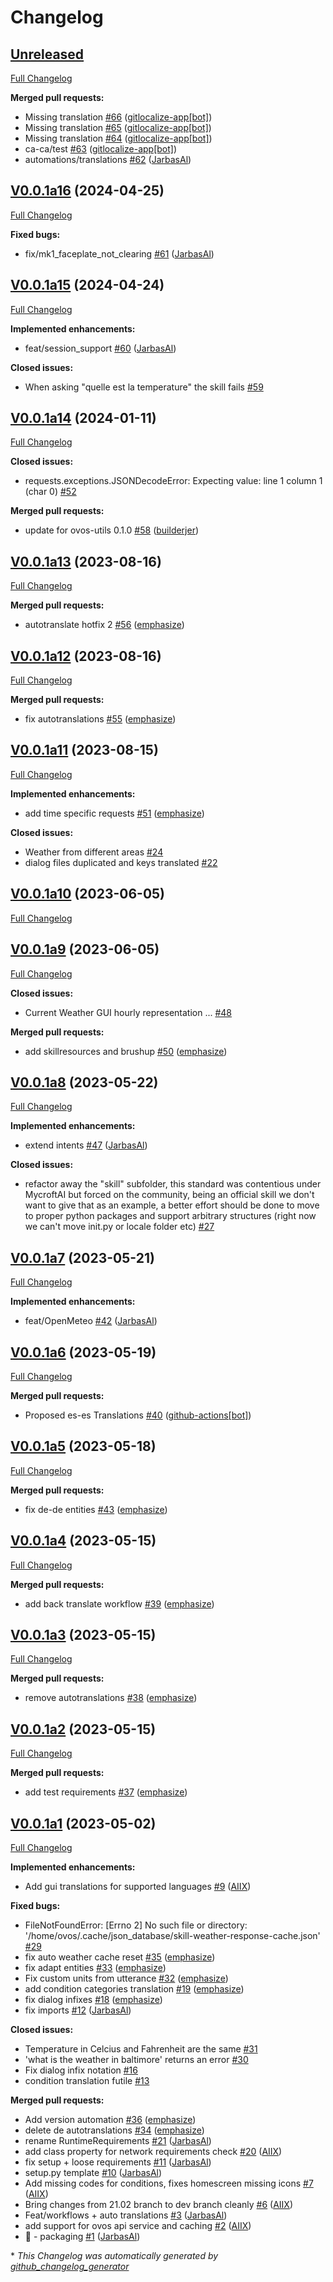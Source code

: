 # Changelog

## [Unreleased](https://github.com/OpenVoiceOS/skill-ovos-weather/tree/HEAD)

[Full Changelog](https://github.com/OpenVoiceOS/skill-ovos-weather/compare/V0.0.1a16...HEAD)

**Merged pull requests:**

- Missing translation [\#66](https://github.com/OpenVoiceOS/skill-ovos-weather/pull/66) ([gitlocalize-app[bot]](https://github.com/apps/gitlocalize-app))
- Missing translation [\#65](https://github.com/OpenVoiceOS/skill-ovos-weather/pull/65) ([gitlocalize-app[bot]](https://github.com/apps/gitlocalize-app))
- Missing translation [\#64](https://github.com/OpenVoiceOS/skill-ovos-weather/pull/64) ([gitlocalize-app[bot]](https://github.com/apps/gitlocalize-app))
- ca-ca/test [\#63](https://github.com/OpenVoiceOS/skill-ovos-weather/pull/63) ([gitlocalize-app[bot]](https://github.com/apps/gitlocalize-app))
- automations/translations [\#62](https://github.com/OpenVoiceOS/skill-ovos-weather/pull/62) ([JarbasAl](https://github.com/JarbasAl))

## [V0.0.1a16](https://github.com/OpenVoiceOS/skill-ovos-weather/tree/V0.0.1a16) (2024-04-25)

[Full Changelog](https://github.com/OpenVoiceOS/skill-ovos-weather/compare/V0.0.1a15...V0.0.1a16)

**Fixed bugs:**

- fix/mk1\_faceplate\_not\_clearing [\#61](https://github.com/OpenVoiceOS/skill-ovos-weather/pull/61) ([JarbasAl](https://github.com/JarbasAl))

## [V0.0.1a15](https://github.com/OpenVoiceOS/skill-ovos-weather/tree/V0.0.1a15) (2024-04-24)

[Full Changelog](https://github.com/OpenVoiceOS/skill-ovos-weather/compare/V0.0.1a14...V0.0.1a15)

**Implemented enhancements:**

- feat/session\_support [\#60](https://github.com/OpenVoiceOS/skill-ovos-weather/pull/60) ([JarbasAl](https://github.com/JarbasAl))

**Closed issues:**

- When asking "quelle est la temperature" the skill fails [\#59](https://github.com/OpenVoiceOS/skill-ovos-weather/issues/59)

## [V0.0.1a14](https://github.com/OpenVoiceOS/skill-ovos-weather/tree/V0.0.1a14) (2024-01-11)

[Full Changelog](https://github.com/OpenVoiceOS/skill-ovos-weather/compare/V0.0.1a13...V0.0.1a14)

**Closed issues:**

- requests.exceptions.JSONDecodeError: Expecting value: line 1 column 1 \(char 0\) [\#52](https://github.com/OpenVoiceOS/skill-ovos-weather/issues/52)

**Merged pull requests:**

- update for ovos-utils 0.1.0 [\#58](https://github.com/OpenVoiceOS/skill-ovos-weather/pull/58) ([builderjer](https://github.com/builderjer))

## [V0.0.1a13](https://github.com/OpenVoiceOS/skill-ovos-weather/tree/V0.0.1a13) (2023-08-16)

[Full Changelog](https://github.com/OpenVoiceOS/skill-ovos-weather/compare/V0.0.1a12...V0.0.1a13)

**Merged pull requests:**

- autotranslate hotfix 2 [\#56](https://github.com/OpenVoiceOS/skill-ovos-weather/pull/56) ([emphasize](https://github.com/emphasize))

## [V0.0.1a12](https://github.com/OpenVoiceOS/skill-ovos-weather/tree/V0.0.1a12) (2023-08-16)

[Full Changelog](https://github.com/OpenVoiceOS/skill-ovos-weather/compare/V0.0.1a11...V0.0.1a12)

**Merged pull requests:**

- fix autotranslations [\#55](https://github.com/OpenVoiceOS/skill-ovos-weather/pull/55) ([emphasize](https://github.com/emphasize))

## [V0.0.1a11](https://github.com/OpenVoiceOS/skill-ovos-weather/tree/V0.0.1a11) (2023-08-15)

[Full Changelog](https://github.com/OpenVoiceOS/skill-ovos-weather/compare/V0.0.1a10...V0.0.1a11)

**Implemented enhancements:**

- add time specific requests [\#51](https://github.com/OpenVoiceOS/skill-ovos-weather/pull/51) ([emphasize](https://github.com/emphasize))

**Closed issues:**

- Weather from different areas [\#24](https://github.com/OpenVoiceOS/skill-ovos-weather/issues/24)
- dialog files duplicated and keys translated [\#22](https://github.com/OpenVoiceOS/skill-ovos-weather/issues/22)

## [V0.0.1a10](https://github.com/OpenVoiceOS/skill-ovos-weather/tree/V0.0.1a10) (2023-06-05)

[Full Changelog](https://github.com/OpenVoiceOS/skill-ovos-weather/compare/V0.0.1a9...V0.0.1a10)

## [V0.0.1a9](https://github.com/OpenVoiceOS/skill-ovos-weather/tree/V0.0.1a9) (2023-06-05)

[Full Changelog](https://github.com/OpenVoiceOS/skill-ovos-weather/compare/V0.0.1a8...V0.0.1a9)

**Closed issues:**

- Current Weather GUI hourly representation ... [\#48](https://github.com/OpenVoiceOS/skill-ovos-weather/issues/48)

**Merged pull requests:**

- add skillresources and brushup [\#50](https://github.com/OpenVoiceOS/skill-ovos-weather/pull/50) ([emphasize](https://github.com/emphasize))

## [V0.0.1a8](https://github.com/OpenVoiceOS/skill-ovos-weather/tree/V0.0.1a8) (2023-05-22)

[Full Changelog](https://github.com/OpenVoiceOS/skill-ovos-weather/compare/V0.0.1a7...V0.0.1a8)

**Implemented enhancements:**

- extend intents [\#47](https://github.com/OpenVoiceOS/skill-ovos-weather/pull/47) ([JarbasAl](https://github.com/JarbasAl))

**Closed issues:**

- refactor away the "skill" subfolder, this standard was contentious under MycroftAI but forced on the community, being an official skill we don't want to give that as an example, a better effort should be done to move to proper python packages and support arbitrary structures  \(right now we can't move init.py or locale folder etc\) [\#27](https://github.com/OpenVoiceOS/skill-ovos-weather/issues/27)

## [V0.0.1a7](https://github.com/OpenVoiceOS/skill-ovos-weather/tree/V0.0.1a7) (2023-05-21)

[Full Changelog](https://github.com/OpenVoiceOS/skill-ovos-weather/compare/V0.0.1a6...V0.0.1a7)

**Implemented enhancements:**

- feat/OpenMeteo [\#42](https://github.com/OpenVoiceOS/skill-ovos-weather/pull/42) ([JarbasAl](https://github.com/JarbasAl))

## [V0.0.1a6](https://github.com/OpenVoiceOS/skill-ovos-weather/tree/V0.0.1a6) (2023-05-19)

[Full Changelog](https://github.com/OpenVoiceOS/skill-ovos-weather/compare/V0.0.1a5...V0.0.1a6)

**Merged pull requests:**

- Proposed es-es Translations [\#40](https://github.com/OpenVoiceOS/skill-ovos-weather/pull/40) ([github-actions[bot]](https://github.com/apps/github-actions))

## [V0.0.1a5](https://github.com/OpenVoiceOS/skill-ovos-weather/tree/V0.0.1a5) (2023-05-18)

[Full Changelog](https://github.com/OpenVoiceOS/skill-ovos-weather/compare/V0.0.1a4...V0.0.1a5)

**Merged pull requests:**

- fix de-de entities [\#43](https://github.com/OpenVoiceOS/skill-ovos-weather/pull/43) ([emphasize](https://github.com/emphasize))

## [V0.0.1a4](https://github.com/OpenVoiceOS/skill-ovos-weather/tree/V0.0.1a4) (2023-05-15)

[Full Changelog](https://github.com/OpenVoiceOS/skill-ovos-weather/compare/V0.0.1a3...V0.0.1a4)

**Merged pull requests:**

- add back translate workflow [\#39](https://github.com/OpenVoiceOS/skill-ovos-weather/pull/39) ([emphasize](https://github.com/emphasize))

## [V0.0.1a3](https://github.com/OpenVoiceOS/skill-ovos-weather/tree/V0.0.1a3) (2023-05-15)

[Full Changelog](https://github.com/OpenVoiceOS/skill-ovos-weather/compare/V0.0.1a2...V0.0.1a3)

**Merged pull requests:**

- remove autotranslations [\#38](https://github.com/OpenVoiceOS/skill-ovos-weather/pull/38) ([emphasize](https://github.com/emphasize))

## [V0.0.1a2](https://github.com/OpenVoiceOS/skill-ovos-weather/tree/V0.0.1a2) (2023-05-15)

[Full Changelog](https://github.com/OpenVoiceOS/skill-ovos-weather/compare/V0.0.1a1...V0.0.1a2)

**Merged pull requests:**

- add test requirements [\#37](https://github.com/OpenVoiceOS/skill-ovos-weather/pull/37) ([emphasize](https://github.com/emphasize))

## [V0.0.1a1](https://github.com/OpenVoiceOS/skill-ovos-weather/tree/V0.0.1a1) (2023-05-02)

[Full Changelog](https://github.com/OpenVoiceOS/skill-ovos-weather/compare/c44b4ec0e5db899a399cc032af9b06baad1c19ea...V0.0.1a1)

**Implemented enhancements:**

- Add gui translations for supported languages [\#9](https://github.com/OpenVoiceOS/skill-ovos-weather/pull/9) ([AIIX](https://github.com/AIIX))

**Fixed bugs:**

- FileNotFoundError: \[Errno 2\] No such file or directory: '/home/ovos/.cache/json\_database/skill-weather-response-cache.json' [\#29](https://github.com/OpenVoiceOS/skill-ovos-weather/issues/29)
- fix auto weather cache reset [\#35](https://github.com/OpenVoiceOS/skill-ovos-weather/pull/35) ([emphasize](https://github.com/emphasize))
- fix adapt entities [\#33](https://github.com/OpenVoiceOS/skill-ovos-weather/pull/33) ([emphasize](https://github.com/emphasize))
- Fix custom units from utterance [\#32](https://github.com/OpenVoiceOS/skill-ovos-weather/pull/32) ([emphasize](https://github.com/emphasize))
- add condition categories translation [\#19](https://github.com/OpenVoiceOS/skill-ovos-weather/pull/19) ([emphasize](https://github.com/emphasize))
- fix dialog infixes [\#18](https://github.com/OpenVoiceOS/skill-ovos-weather/pull/18) ([emphasize](https://github.com/emphasize))
- fix imports [\#12](https://github.com/OpenVoiceOS/skill-ovos-weather/pull/12) ([JarbasAl](https://github.com/JarbasAl))

**Closed issues:**

- Temperature in Celcius and Fahrenheit are the same [\#31](https://github.com/OpenVoiceOS/skill-ovos-weather/issues/31)
- 'what is the weather in baltimore' returns an error [\#30](https://github.com/OpenVoiceOS/skill-ovos-weather/issues/30)
- Fix dialog infix notation [\#16](https://github.com/OpenVoiceOS/skill-ovos-weather/issues/16)
- condition translation futile [\#13](https://github.com/OpenVoiceOS/skill-ovos-weather/issues/13)

**Merged pull requests:**

- Add version automation [\#36](https://github.com/OpenVoiceOS/skill-ovos-weather/pull/36) ([emphasize](https://github.com/emphasize))
- delete de autotranslations [\#34](https://github.com/OpenVoiceOS/skill-ovos-weather/pull/34) ([emphasize](https://github.com/emphasize))
- rename RuntimeRequirements [\#21](https://github.com/OpenVoiceOS/skill-ovos-weather/pull/21) ([JarbasAl](https://github.com/JarbasAl))
- add class property for network requirements check [\#20](https://github.com/OpenVoiceOS/skill-ovos-weather/pull/20) ([AIIX](https://github.com/AIIX))
- fix setup + loose requirements [\#11](https://github.com/OpenVoiceOS/skill-ovos-weather/pull/11) ([JarbasAl](https://github.com/JarbasAl))
- setup.py template [\#10](https://github.com/OpenVoiceOS/skill-ovos-weather/pull/10) ([JarbasAl](https://github.com/JarbasAl))
- Add missing codes for conditions, fixes homescreen missing icons [\#7](https://github.com/OpenVoiceOS/skill-ovos-weather/pull/7) ([AIIX](https://github.com/AIIX))
- Bring changes from 21.02 branch to dev branch cleanly [\#6](https://github.com/OpenVoiceOS/skill-ovos-weather/pull/6) ([AIIX](https://github.com/AIIX))
- Feat/workflows + auto translations [\#3](https://github.com/OpenVoiceOS/skill-ovos-weather/pull/3) ([JarbasAl](https://github.com/JarbasAl))
- add support for ovos api service and caching [\#2](https://github.com/OpenVoiceOS/skill-ovos-weather/pull/2) ([AIIX](https://github.com/AIIX))
- :tada: - packaging [\#1](https://github.com/OpenVoiceOS/skill-ovos-weather/pull/1) ([JarbasAl](https://github.com/JarbasAl))



\* *This Changelog was automatically generated by [github_changelog_generator](https://github.com/github-changelog-generator/github-changelog-generator)*
